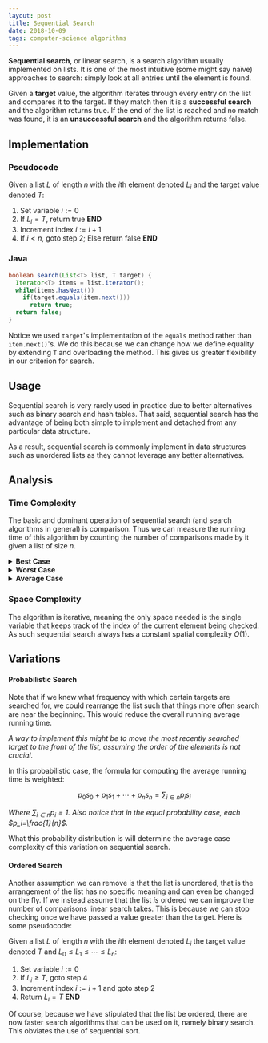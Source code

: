 ```yaml
---
layout: post
title: Sequential Search
date: 2018-10-09
tags: computer-science algorithms
---
```

**Sequential search**, or linear search, is a search algorithm usually implemented on lists. It is one of the most intuitive (some might say naïve) approaches to search: simply look at all entries until the element is found.

Given a **target** value, the algorithm iterates through every entry on the list and compares it to the target. If they match then it is a **successful search** and the algorithm returns true. If the end of the list is reached and no match was found, it is an **unsuccessful search** and the algorithm returns false.

<!--more-->

## Implementation
### Pseudocode
Given a list $L$ of length $n$ with the $i$th element denoted $L_i$ and the target value denoted $T$:
1. Set variable $i:=0$
2. If $L_i=T$, return true **END**
3. Increment index $i:=i+1$
4. If $i<n$, goto step 2; Else return false **END**

### Java
````java
boolean search(List<T> list, T target) {
  Iterator<T> items = list.iterator();
  while(items.hasNext())
    if(target.equals(item.next()))
      return true;
  return false;
}
````
Notice we used `target`'s implementation of the `equals` method rather than `item.next()`'s. We do this because we can change how we define equality by extending `T` and overloading the method. This gives us greater flexibility in our criterion for search.

<!-- ### Python
````python
def search(L, T):
  for True in range(len(L)):
    if L[i] == T:
      return True
  return False
```` -->

## Usage
Sequential search is very rarely used in practice due to better alternatives such as binary search and hash tables. That said, sequential search has the advantage of being both simple to implement and detached from any particular data structure.

As a result, sequential search is commonly implement in data structures such as unordered lists as they cannot leverage any better alternatives.

## Analysis
### Time Complexity
The basic and dominant operation of sequential search (and search algorithms in general) is comparison. Thus we can measure the running time of this algorithm by counting the number of comparisons made by it given a list of size $n$.

<details>
<summary><strong>Best Case</strong><br></summary>
The best case of sequential search is if the first element of the list is the target. In this case it takes only 1 comparison to return the successful search. Thus the best case complexity is $O(1)$.
<p></p></details>

<details>
<summary><strong>Worst Case</strong><br></summary>
The worst case of sequential search is if either the last element was the target or if the target was not even in the list. Both cases would take $n$ comparisons, with $n$ being the size of the list in question. Thus the worst case complexity is $O(n)$.
<p></p></details>

<details>
<summary><strong>Average Case</strong><br></summary>
The average case complexity of a search algorithm is the sum of the times it takes to search for each element divided by the number of elements. More formally:

$$\frac{s_0+s_1+\cdots+s_n}{n}=\frac{\sum_{i\in n}s_i}{n}$$

<i>Where $s_i$ is the time it takes to search for the $i$th element. And $n$ is a <a href="\natural-numbers">natural number</a>.</i><p></p>

In sequential search, we have to perform $i$ comparisons to search for the $(i-1)$th element (the $-1$ is because we index starting at $0$). Because of this we can write:

$$\frac{1+2+\cdots+n}{n}=\frac{n(n+1)}{2}\cdot\frac{1}{n}=\frac{n+1}{2}$$

But this assumes the target only appears once on the list. In general, it could appear $k$ times (randomly strewn about) in which case there is a more general average case:

$$\frac{n+1}{k+1}$$

Either way, the average case complexity of sequential search is $O(n)$
<p></p>

<i>Note that this analysis assumes each element has an equal probability of being the target. This assumption is removed in one of the variations of sequential search shown below.</i>
</details>

### Space Complexity
The algorithm is iterative, meaning the only space needed is the single variable that keeps track of the index of the current element being checked. As such sequential search always has a constant spatial complexity $O(1)$.

## Variations
#### Probabilistic Search
Note that if we knew what frequency with which certain targets are searched for, we could rearrange the list such that things more often search are near the beginning. This would reduce the overall running average running time.

*A way to implement this might be to move the most recently searched target to the front of the list, assuming the order of the elements is not crucial.*

In this probabilistic case, the formula for computing the average running time is weighted:

$$p_0s_0+p_1s_1+\cdots+p_ns_n=\sum_{i\in n}p_is_i$$

<i>Where $\sum_{i\in n} p_i=1$. Also notice that in the equal probability case, each $p_i=\frac{1}{n}$.</i><br>

What this probability distribution is will determine the average case complexity of this variation on sequential search.

#### Ordered Search
Another assumption we can remove is that the list is unordered, that is the arrangement of the list has no specific meaning and can even be changed on the fly. If we instead assume that the list *is* ordered we can improve the number of comparisons linear search takes. This is because we can stop checking once we have passed a value greater than the target. Here is some pseudocode:

Given a list $L$ of length $n$ with the $i$th element denoted $L_i$ the target value denoted $T$ and $L_0\le L_1\le \cdots\le L_n$:
1. Set variable $i:=0$
2. If $L_i\ge T$, goto step 4
3. Increment index $i:=i+1$ and goto step 2
4. Return $L_i=T$ **END**

Of course, because we have stipulated that the list be ordered, there are now faster search algorithms that can be used on it, namely binary search. This obviates the use of sequential sort.
